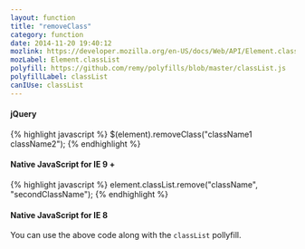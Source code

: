 ```yaml
---
layout: function
title: "removeClass"
category: function
date: 2014-11-20 19:40:12
mozlink: https://developer.mozilla.org/en-US/docs/Web/API/Element.classList
mozLabel: Element.classList
polyfill: https://github.com/remy/polyfills/blob/master/classList.js
polyfillLabel: classList
canIUse: classList
---
```


#### jQuery
{% highlight javascript %}
$(element).removeClass("className1 className2");
{% endhighlight %}

#### Native JavaScript for IE 9 +
{% highlight javascript %}
element.classList.remove("className", "secondClassName");
{% endhighlight %}

#### Native JavaScript for IE 8
You can use the above code along with the `classList` pollyfill.